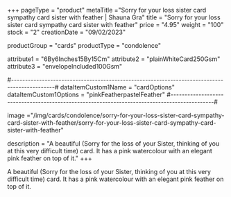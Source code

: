+++
pageType = "product"
metaTitle ="Sorry for your loss sister card sympathy card sister with feather | Shauna Gra"
title = "Sorry for your loss sister card sympathy card sister with feather"
price = "4.95"
weight = "100"
stock = "2"
creationDate = "09/02/2023"

productGroup = "cards"
productType = "condolence"
 
 
attribute1 = "6By6Inches15By15Cm" 
attribute2 = "plainWhiteCard250Gsm" 
attribute3 = "envelopeIncluded100Gsm"
 
#---------------------------------------------------------------------------------------------#
dataItemCustom1Name = "cardOptions"
dataItemCustom1Options = "pinkFeatherpastelFeather"
#---------------------------------------------------------------------------------------------#
 
image ="/img/cards/condolence/sorry-for-your-loss-sister-card-sympathy-card-sister-with-feather/sorry-for-your-loss-sister-card-sympathy-card-sister-with-feather"
 
description = "A beautiful (Sorry for the loss of your Sister, thinking of you at this very difficult time) card.  It has a pink watercolour with an elegant pink feather on top of it."
+++

A beautiful (Sorry for the loss of your Sister, thinking of you at this very difficult time) card. It has a pink watercolour with an elegant pink feather on top of it.
